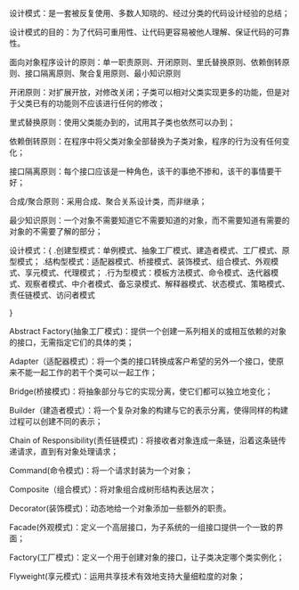
设计模式：是一套被反复使用、多数人知晓的、经过分类的代码设计经验的总结；

设计模式的目的：为了代码可重用性、让代码更容易被他人理解、保证代码的可靠性。

面向对象程序设计的原则：单一职责原则、开闭原则、里氏替换原则、依赖倒转原则、接口隔离原则、聚合复用原则、最小知识原则

开闭原则：对扩展开放，对修改关闭；子类可以相对父类实现更多的功能，但是对于父类已有的功能则不应该进行任何的修改；

里式替换原则：使用父类能办到的，试用其子类也依然可以办到；

依赖倒转原则：在程序中将父类对象全部替换为子类对象，程序的行为没有任何变化；

接口隔离原则：每个接口应该是一种角色，该干的事绝不掺和，该干的事情要干好；

合成/聚合原则：采用合成、聚合关系设计类，而非继承；

最少知识原则：一个对象不需要知道它不需要知道的对象，而不需要知道有需要的对象的不需要了解的部分；

设计模式：{
	.创建型模式：单例模式、抽象工厂模式、建造者模式、工厂模式、原型模式；
	.结构型模式：适配器模式、桥接模式、装饰模式、组合模式、外观模式、享元模式、代理模式；
	.行为型模式：模板方法模式、命令模式、迭代器模式、观察者模式、中介者模式、备忘录模式、解释器模式、状态模式、策略模式、责任链模式、访问者模式

}

Abstract Factory(抽象工厂模式)：提供一个创建一系列相关的或相互依赖的对象的接口，无需指定它们的具体的类；

Adapter（适配器模式）：将一个类的接口转换成客户希望的另外一个接口，使原来不能一起工作的若干个类可以一起工作；

Bridge(桥接模式)：将抽象部分与它的实现分离，使它们都可以独立地变化；

Builder（建造者模式）：将一个复杂对象的构建与它的表示分离，使得同样的构建过程可以创建不同的表示；

Chain of Responsibility(责任链模式)：将接收者对象连成一条链，沿着这条链传递请求，直到有对象处理请求；

Command(命令模式)：将一个请求封装为一个对象；

Composite（组合模式）：将对象组合成树形结构表达层次；

Decorator(装饰模式)：动态地给一个对象添加一些额外的职责。

Facade(外观模式)：定义一个高层接口，为子系统的一组接口提供一个一致的界面；

Factory(工厂模式)：定义一个用于创建对象的接口，让子类决定哪个类实例化；

Flyweight(享元模式)：运用共享技术有效地支持大量细粒度的对象；





